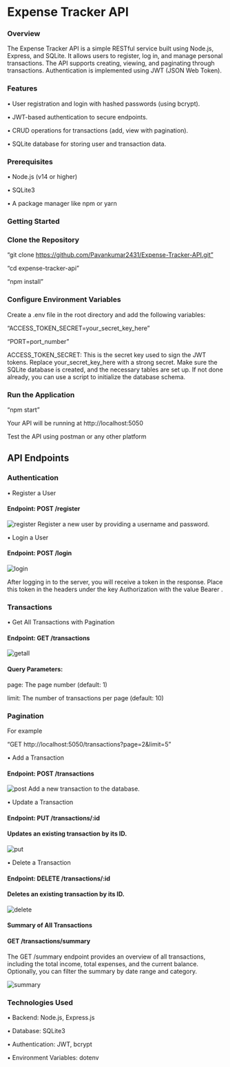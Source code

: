 # Expense Tracker API
### Overview
The Expense Tracker API is a simple RESTful service built using Node.js, Express, and SQLite. It allows users to register, log in, and manage personal transactions. The API supports creating, viewing, and paginating through transactions. Authentication is implemented using JWT (JSON Web Token).

### Features

•	User registration and login with hashed passwords (using bcrypt).

•	JWT-based authentication to secure endpoints.

•	CRUD operations for transactions (add, view with pagination).

•	SQLite database for storing user and transaction data.
### Prerequisites
•	Node.js (v14 or higher)

•	SQLite3

•	A package manager like npm or yarn

### Getting Started
### Clone the Repository
“git clone https://github.com/Pavankumar2431/Expense-Tracker-API.git”

“cd expense-tracker-api”

“npm install”

### Configure Environment Variables

Create a .env file in the root directory and add the following variables:

“ACCESS_TOKEN_SECRET=your_secret_key_here”

“PORT=port_number”

ACCESS_TOKEN_SECRET: This is the secret key used to sign the JWT tokens. Replace your_secret_key_here with a strong secret.
Make sure the SQLite database is created, and the necessary tables are set up. If not done already, you can use a script to initialize the database schema.

### Run the Application

“npm start”

Your API will be running at http://localhost:5050

Test the API using postman or any other platform

## API Endpoints

### Authentication

•	Register a User

#### Endpoint: POST /register
![register](https://github.com/user-attachments/assets/a468c366-fb9b-43ac-9111-c3f490d990b4)
Register a new user by providing a username and password.

•	Login a User
#### Endpoint: POST /login
![login](https://github.com/user-attachments/assets/47f1a46b-f482-44cf-ad59-80a9378b5487)

After logging in to the server, you will receive a token in the response. Place this token in the headers under the key Authorization with the value Bearer <token>.

### Transactions

•	Get All Transactions with Pagination
####	Endpoint: GET /transactions 

![getall](https://github.com/user-attachments/assets/9ae9172e-01dc-4a05-a6dc-a7f56b6b7ff5)

#### Query Parameters:

page: The page number (default: 1)
	
limit: The number of transactions per page (default: 10)

### Pagination
For example

“GET http://localhost:5050/transactions?page=2&limit=5”


•	Add a Transaction
#### Endpoint: POST /transactions

![post](https://github.com/user-attachments/assets/65a2975e-8204-4605-9ad4-9d60ca1c94fa)
Add a new transaction to the database.

•	Update a Transaction
#### Endpoint: PUT /transactions/:id
#### Updates an existing transaction by its ID.

![put](https://github.com/user-attachments/assets/c21efa97-2b31-45b4-a530-a60165747276)


•	Delete a Transaction
####	Endpoint: DELETE /transactions/:id
#### Deletes an existing transaction by its ID.
![delete](https://github.com/user-attachments/assets/d55b8025-3b4d-41e8-b264-253b19dfc54f)

#### Summary of All Transactions

#### GET /transactions/summary

The GET /summary endpoint provides an overview of all transactions, including the total income, total expenses, and the current balance. Optionally, you can filter the summary by date range and category.

![summary](https://github.com/user-attachments/assets/9576848e-fea9-46af-ac09-e73dd656257e)



### Technologies Used

•	Backend: Node.js, Express.js

•	Database: SQLite3

•	Authentication: JWT, bcrypt

•	Environment Variables: dotenv

